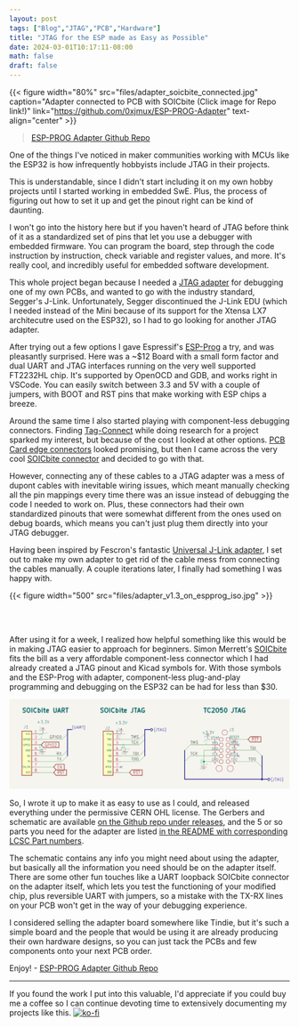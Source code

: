 ```yaml
---
layout: post
tags: ["Blog","JTAG","PCB","Hardware"]
title: "JTAG for the ESP made as Easy as Possible"
date: 2024-03-01T10:17:11-08:00
math: false
draft: false
---
```


{{< figure width="80%" src="files/adapter_soicbite_connected.jpg" caption="Adapter connected to PCB with SOICbite (Click image for Repo link!)" link="https://github.com/0xjmux/ESP-PROG-Adapter" text-align="center" >}}

> [ESP-PROG Adapter Github Repo](https://github.com/0xjmux/ESP-PROG-Adapter) 

One of the things I've noticed in maker communities working with MCUs like the ESP32 is how infrequently hobbyists include JTAG in their projects. 

This is understandable, since I didn't start including it on my own hobby projects until I started working in embedded SwE. Plus, the process of figuring out how to set it up and get the pinout right can be kind of daunting. 

I won't go into the history here but if you haven't heard of JTAG before think of it as a standardized set of pins that let you use a debugger with embedded firmware. You can program the board, step through the code instruction by instruction, check variable and register values, and more. It's really cool, and incredibly useful for embedded software development. 


This whole project began because I needed a [JTAG adapter](https://github.com/0xjmux/ESP-PROG-Adapter) for debugging one of my own PCBs, and wanted to go with the industry standard, Segger's J-Link. Unfortunately, Segger discontinued the J-Link EDU (which I needed instead of the Mini because of its support for the Xtensa LX7 architecutre used on the ESP32), so I had to go looking for another JTAG adapter. 

After trying out a few options I gave Espressif's [ESP-Prog](https://docs.espressif.com/projects/espressif-esp-iot-solution/en/latest/hw-reference/ESP-Prog_guide.html) a try, and was pleasantly surprised. Here was a ~$12 Board with a small form factor and dual UART and JTAG interfaces running on the very well supported FT2232HL chip. It's supported by OpenOCD and GDB, and works right in VSCode. You can easily switch between 3.3 and 5V with a couple of jumpers, with BOOT and RST pins that make working with ESP chips a breeze. 


Around the same time I also started playing with component-less debugging connectors. Finding [Tag-Connect](https://www.tag-connect.com/) while doing research for a project sparked my interest, but because of the cost I looked at other options. [PCB Card edge connectors](https://hackaday.com/2016/02/08/local-hacker-discovers-card-edge-connectors/) looked promising, but then I came across the very cool [SOICbite connector](https://hackaday.com/2019/06/13/soicbite-a-program-debug-connector-for-an-soic-test-clip/) and decided to go with that.

However, connecting any of these cables to a JTAG adapter was a mess of dupont cables with inevitable wiring issues, which meant manually checking all the pin mappings every time there was an issue instead of debugging the code I needed to work on. Plus, these connectors had their own standardized pinouts that were somewhat different from the ones used on debug boards, which means you can't just plug them directly into your JTAG debugger.


Having been inspired by Fescron's fantastic [Universal J-Link adapter](https://github.com/Fescron/universal-jlink-adapter/tree/master), I set out to make my own adapter to get rid of the cable mess from connecting the cables manually. A couple iterations later, I finally had something I was happy with. 

{{< figure width="500" src="files/adapter_v1.3_on_espprog_iso.jpg" >}}

<br> <br>

After using it for a week, I realized how helpful something like this would be in making JTAG easier to approach for beginners. Simon Merrett's [SOICbite](https://github.com/SimonMerrett/SOICbite) fits the bill as a very affordable component-less connector which I had already created a JTAG pinout and Kicad symbols for. With those symbols and the ESP-Prog with adapter, component-less plug-and-play programming and debugging on the ESP32 can be had for less than $30. 


![Image of my kicad symbols for using the adapter](files/SymbolConnectionExamples.png)

So, I wrote it up to make it as easy to use as I could, and released everything under the permissive CERN OHL license. The Gerbers and schematic are available [on the Github repo under releases](https://github.com/0xjmux/ESP-PROG-Adapter/releases/latest), and the 5 or so parts you need for the adapter are listed [in the README with corresponding LCSC Part numbers](https://github.com/0xjmux/ESP-PROG-Adapter?tab=readme-ov-file#components). 

The schematic contains any info you might need about using the adapter, but basically all the information you need should be on the adapter itself. There are some other fun touches like a UART loopback SOICbite connector on the adapter itself, which lets you test the functioning of your modified chip, plus reversible UART with jumpers, so a mistake with the TX-RX lines on your PCB won't get in the way of your debugging experience. 

I considered selling the adapter board somewhere like Tindie, but it's such a simple board and the people that would be using it are already producing their own hardware designs, so you can just tack the PCBs and few components onto your next PCB order. 

Enjoy!   -   [ESP-PROG Adapter Github Repo](https://github.com/0xjmux/ESP-PROG-Adapter) 

---
If you found the work I put into this valuable, I'd appreciate if you could buy me a coffee so I can continue devoting time to extensively documenting my projects like this. 
[![ko-fi](https://ko-fi.com/img/githubbutton_sm.svg)](https://ko-fi.com/S6S6UPC2G)

